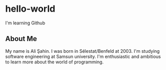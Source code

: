 # hello-world
I'm learning Github

## About Me 

My name is Ali Şahin.
I was born in Sélestat/Benfeld at 2003.
I'm studying software engineering at Samsun university.
I'm enthusiastic and ambitious to learn more about the world of programming.

